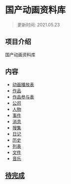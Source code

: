 # 国产动画资料库
>更新时间: 2021.05.23
## 项目介绍
国产动画资料库  
## 内容
* [动画播放表](./data/动画播放表.md)
* [作品](./data/作品.md)
* [作品参与表](./data/作品参与表.md)
* [公司](./data/公司.md)
* [人物](./data/人物.md)
* [事件](./data/事件.md)
* [消息](./data/消息.md)
* [搜集](./data/搜集.md)
* [日记](./data/日记.md)
* [历史](./data/历史.md)
* [列表](./data/列表.md)
* [文件](./data/文件.md)
* [音乐](./data/音乐.md)
## [待完成](./data/待完成.md)
